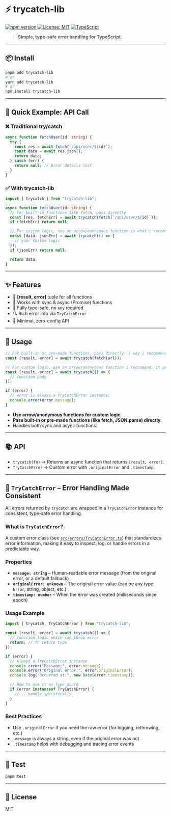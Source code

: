 # ⚡️ trycatch-lib

[![npm version](https://img.shields.io/npm/v/trycatch-lib.svg?style=flat)](https://www.npmjs.com/package/trycatch-lib)
[![License: MIT](https://img.shields.io/badge/License-MIT-yellow.svg)](https://opensource.org/licenses/MIT)
[![TypeScript](https://img.shields.io/badge/TypeScript-5.8.2-blue)](https://www.typescriptlang.org/)

> **Simple, type-safe error handling for TypeScript.**

---

## 📦 Install

```bash
pnpm add trycatch-lib
# or
yarn add trycatch-lib
# or
npm install trycatch-lib
```

---

## 🚀 Quick Example: API Call

### ❌ Traditional try/catch

```typescript
async function fetchUser(id: string) {
  try {
    const res = await fetch(`/api/user/${id}`);
    const data = await res.json();
    return data;
  } catch (err) {
    return null; // Error details lost
  }
}
```

### ✅ With trycatch-lib

```typescript
import { trycatch } from "trycatch-lib";

async function fetchUser(id: string) {
  // For built-in functions like fetch, pass directly
  const [res, fetchErr] = await trycatch(fetch(`/api/user/${id}`));
  if (fetchErr) return null;

  // For custom logic, use an arrow/anonymous function is what i recommend
  const [data, jsonErr] = await trycatch(() => {
    // your custom logic
  });
  if (jsonErr) return null;

  return data;
}
```

---

## ✨ Features

- 🧩 **[result, error]** tuple for all functions
- 🔄 Works with sync & async (Promise) functions
- 🧠 Fully type-safe, no `any` required
- 🔍 Rich error info via `TryCatchError`
- 🚀 Minimal, zero-config API

---

## 📝 Usage

```typescript
// For built-in or pre-made functions, pass directly: ( way i recommend)
const [result, error] = await trycatch(fetch(url));

// For custom logic, use an arrow/anonymous function i reccomend, it prevents you to make a additional wrappers
const [result, error] = await trycatch(() => {
  // function body
});

if (error) {
  // error is always a TryCatchError instance:
  console.error(error.message);
}
```

- **Use arrow/anonymous functions for custom logic.**
- **Pass built-in or pre-made functions (like fetch, JSON.parse) directly.**
- Handles both sync and async functions.

---

## 📚 API

- `trycatch(fn)` → Returns an async function that returns `[result, error]`.
- `TryCatchError` → Custom error with `.originalError` and `.timestamp`.

---

## 🛑 `TryCatchError` – Error Handling Made Consistent

All errors returned by `trycatch` are wrapped in a `TryCatchError` instance for consistent, type-safe error handling.

### What is `TryCatchError`?

A custom error class (see [`src/errors/TryCatchError.ts`](src/errors/TryCatchError.ts)) that standardizes error information, making it easy to inspect, log, or handle errors in a predictable way.

### Properties

- **`message: string`** – Human-readable error message (from the original error, or a default fallback)
- **`originalError: unknown`** – The original error value (can be any type: `Error`, string, object, etc.)
- **`timestamp: number`** – When the error was created (milliseconds since epoch)

### Usage Example

```typescript
import { trycatch, TryCatchError } from "trycatch-lib";

const [result, error] = await trycatch(() => {
  // function logic which can throw error
  return; // fn return type
});

if (error) {
  // Always a TryCatchError instance
  console.error("Message:", error.message);
  console.error("Original error:", error.originalError);
  console.log("Occurred at:", new Date(error.timestamp));

  // How to use it as Type guard
  if (error instanceof TryCatchError) {
    // ...handle specifically
  }
}
```

### Best Practices

- Use `.originalError` if you need the raw error (for logging, rethrowing, etc.)
- `.message` is always a string, even if the original error was not
- `.timestamp` helps with debugging and tracing error events

---

## 🧪 Test

```bash
pnpm test
```

---

## 📄 License

MIT
